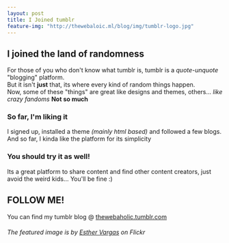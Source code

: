 ```yaml
---
layout: post
title: I Joined tumblr
feature-img: "http://thewebaloic.ml/blog/img/tumblr-logo.jpg"
---
```

## I joined the land of randomness

For those of you who don't know what tumblr is, tumblr is a _quote-unquote_ "blogging" platform.  
But it isn't **just** that, its where every kind of random things happen.  
Now, some of these "things" are great like designs and themes, others... _like crazy fandoms_ **Not so much**

### So far, I'm liking it

I signed up, installed a theme _(mainly html based)_ and followed a few blogs.  
And so far, I kinda like the platform for its simplicity

### You should try it as well!

Its a great platform to share content and find other content creators, just avoid the weird kids... You'll be fine :)

## FOLLOW ME!
You can find my tumblr blog @ [thewebaholic.tumblr.com](http://thewebaholic.tumblr.com)

###### The featured image is by [Esther Vargas](https://www.flickr.com/photos/esthervargasc/) on Flickr